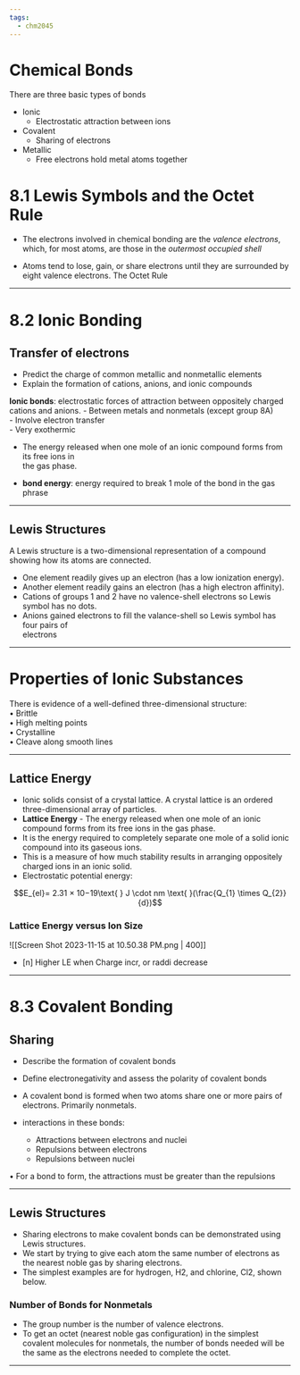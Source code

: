 ```yaml
---
tags:
  - chm2045
---
```

# Chemical Bonds

There are three basic types of bonds  
-  Ionic  
	- Electrostatic attraction between ions  
- Covalent  
	- Sharing of electrons  
- Metallic  
	- Free electrons hold metal atoms together

# 8.1 Lewis Symbols and the Octet Rule

- The electrons involved in chemical bonding are the _valence electrons_, which, for most atoms, are those in the _outermost occupied shell_

- Atoms tend to lose, gain, or share electrons until they are surrounded by eight valence electrons. The Octet Rule

---

# 8.2 Ionic Bonding

## Transfer of electrons

- Predict the charge of common metallic and nonmetallic elements  
- Explain the formation of cations, anions, and ionic compounds  

**Ionic bonds**: electrostatic forces of attraction between oppositely charged cations and anions. 
	- Between metals and nonmetals (except group 8A)  
	- Involve electron transfer  
	- Very exothermic  

-  The energy released when one mole of an ionic compound forms from its free ions in  
the gas phase.  

- **bond energy**: energy required to break 1 mole of the bond in the gas phrase
---

## Lewis Structures

A Lewis structure is a two-dimensional representation of a compound showing how its atoms are connected.  
- One element readily gives up an electron (has a low ionization energy).  
- Another element readily gains an electron (has a high electron affinity).  
- Cations of groups 1 and 2 have no valence-shell electrons so Lewis symbol has no dots.  
- Anions gained electrons to fill the valance-shell so Lewis symbol has four pairs of  
electrons

---
# Properties of Ionic Substances

There is evidence of a well-defined three-dimensional structure:  
• Brittle  
• High melting points  
• Crystalline  
• Cleave along smooth lines

---
## Lattice Energy

- Ionic solids consist of a crystal lattice. A crystal lattice is an ordered three-dimensional array of particles.  
- **Lattice Energy** - The energy released when one mole of an ionic compound forms from its free ions in the gas phase.  
- It is the energy required to completely separate one mole of a solid ionic compound into its gaseous ions.  
- This is a measure of how much stability results in arranging oppositely charged  ions in an ionic solid.
- Electrostatic potential energy:


$$E_{el}= 2.31 × 10−19\text{ } J \cdot nm \text{ }(\frac{Q_{1} \times Q_{2}}{d})$$

### Lattice Energy versus Ion Size

![[Screen Shot 2023-11-15 at 10.50.38 PM.png | 400]]

- [n] Higher LE when Charge incr, or raddi decrease

---

# 8.3 Covalent Bonding

## Sharing

- Describe the formation of covalent bonds  
- Define electronegativity and assess the polarity of covalent bonds  

- A covalent bond is formed when two atoms share one or more pairs of electrons. Primarily nonmetals. 

- interactions in these bonds:  
	- Attractions between electrons and nuclei  
	- Repulsions between electrons  
	- Repulsions between nuclei  

• For a bond to form, the attractions must be greater than the repulsions

---

## Lewis Structures

- Sharing electrons to make covalent bonds can be demonstrated using Lewis structures.  
- We start by trying to give each atom the same number of electrons as the nearest noble gas by sharing electrons.  
-  The simplest examples are for hydrogen, H2, and chlorine, Cl2, shown below.

### Number of Bonds for Nonmetals

- The group number is the number of valence electrons.  
- To get an octet (nearest noble gas configuration) in the simplest covalent molecules for nonmetals, the number of bonds needed will be the same as the electrons needed to complete the octet.

---
